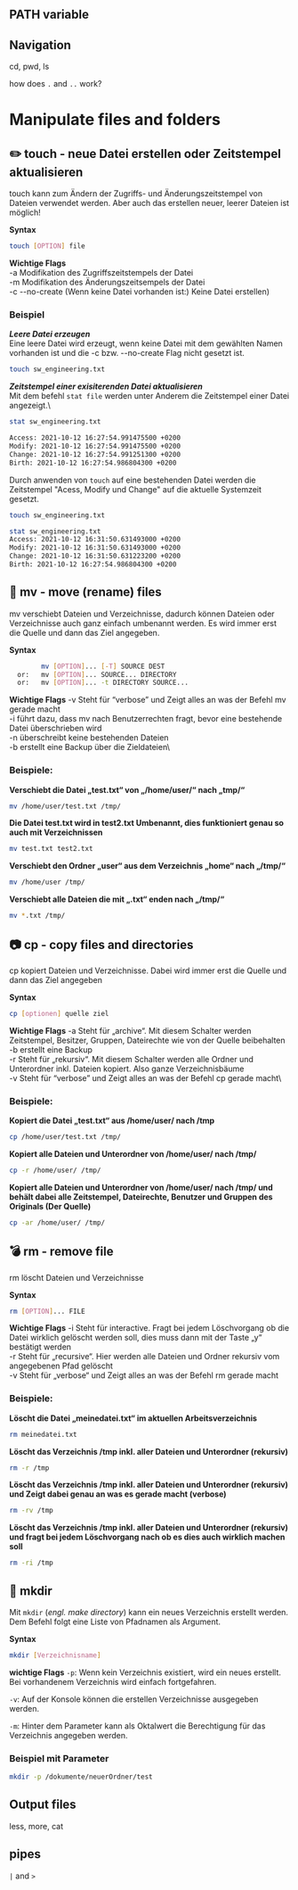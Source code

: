## PATH variable

## Navigation
cd, pwd, ls

how does `.` and `..` work?

# Manipulate files and folders
## :pencil2: touch - neue Datei erstellen oder Zeitstempel aktualisieren
touch kann zum Ändern der Zugriffs- und Änderungszeitstempel von Dateien verwendet werden. Aber auch das erstellen neuer, leerer Dateien ist möglich!

**Syntax**
```bash
touch [OPTION] file
```

**Wichtige Flags**\
-a              Modifikation des Zugriffszeitstempels der Datei\
-m              Modifikation des Änderungszeitsempels der Datei\
-c --no-create (Wenn keine Datei vorhanden ist:) Keine Datei erstellen)

### Beispiel
***Leere Datei erzeugen***\
Eine leere Datei wird erzeugt, wenn keine Datei mit dem gewählten Namen vorhanden ist und die -c bzw. --no-create Flag nicht gesetzt ist. 
```bash
touch sw_engineering.txt
```

***Zeitstempel einer exisiterenden Datei aktualisieren***\
Mit dem befehl ```stat file``` werden unter Anderem die Zeitstempel einer Datei angezeigt.\

```bash
stat sw_engineering.txt

Access: 2021-10-12 16:27:54.991475500 +0200
Modify: 2021-10-12 16:27:54.991475500 +0200
Change: 2021-10-12 16:27:54.991251300 +0200
Birth: 2021-10-12 16:27:54.986804300 +0200
```
Durch anwenden von ```touch``` auf eine bestehenden Datei werden die Zeitstempel "Acess, Modify und Change" auf die aktuelle Systemzeit gesetzt.

```bash
touch sw_engineering.txt

stat sw_engineering.txt
Access: 2021-10-12 16:31:50.631493000 +0200
Modify: 2021-10-12 16:31:50.631493000 +0200
Change: 2021-10-12 16:31:50.631223200 +0200
Birth: 2021-10-12 16:27:54.986804300 +0200
```

## :taxi: mv - move (rename) files
mv verschiebt Dateien und Verzeichnisse, dadurch können Dateien oder Verzeichnisse auch ganz einfach umbenannt werden. Es wird immer erst die Quelle und dann das Ziel angegeben.

**Syntax**
```bash
        mv [OPTION]... [-T] SOURCE DEST
  or:   mv [OPTION]... SOURCE... DIRECTORY
  or:   mv [OPTION]... -t DIRECTORY SOURCE...

```

**Wichtige Flags**
-v                                                              Steht für “verbose” und Zeigt alles an was der Befehl mv gerade macht\
-i                                                              führt dazu, dass mv nach Benutzerrechten fragt, bevor eine bestehende Datei überschrieben wird\
-n                                                              überschreibt keine bestehenden Dateien\
-b                                                              erstellt eine Backup über die Zieldateien\
        
### Beispiele:
**Verschiebt die Datei „test.txt“ von „/home/user/“ nach „tmp/“**
```bash
mv /home/user/test.txt /tmp/  
```
**Die Datei test.txt wird in test2.txt Umbenannt, dies funktioniert genau so auch mit Verzeichnissen**
```bash
mv test.txt test2.txt
```
**Verschiebt den Ordner „user“ aus dem Verzeichnis „home“ nach „/tmp/“**
```bash
mv /home/user /tmp/   
```
**Verschiebt alle Dateien die mit „.txt“ enden nach „/tmp/“**
```bash
mv *.txt /tmp/  
```     

## :camera: cp - copy files and directories
cp kopiert Dateien und Verzeichnisse. Dabei wird immer erst die Quelle und dann das Ziel angegeben

**Syntax**
```bash
cp [optionen] quelle ziel

```

**Wichtige Flags**
-a                                                              Steht für „archive“. Mit diesem Schalter werden Zeitstempel, Besitzer, Gruppen, Dateirechte wie von der Quelle beibehalten\
-b                                                              erstellt eine Backup\
-r                                                              Steht für „rekursiv“. Mit diesem Schalter werden alle Ordner und Unterordner inkl. Dateien kopiert. Also ganze Verzeichnisbäume\
-v                                                              Steht für “verbose” und Zeigt alles an was der Befehl cp gerade macht\
        
### Beispiele:
**Kopiert die Datei „test.txt“ aus /home/user/ nach /tmp**
```bash
cp /home/user/test.txt /tmp/
```
**Kopiert alle Dateien und Unterordner von /home/user/ nach /tmp/**
```bash
cp -r /home/user/ /tmp/	
```
**Kopiert alle Dateien und Unterordner von /home/user/ nach /tmp/ und behält dabei alle Zeitstempel, Dateirechte, Benutzer und Gruppen des Originals (Der Quelle)**
```bash
cp -ar /home/user/ /tmp/	 
```

## :bomb: rm - remove file
rm löscht Dateien und Verzeichnisse

**Syntax**
```bash
rm [OPTION]... FILE
```

**Wichtige Flags**
-i                                                             Steht für interactive. Fragt bei jedem Löschvorgang ob die Datei wirklich gelöscht werden soll, dies muss dann mit der Taste „y“ bestätigt werden\
-r                                                             Steht für „recursive“. Hier werden alle Dateien und Ordner rekursiv vom angegebenen Pfad gelöscht\
-v                                                             Steht für „verbose“ und Zeigt alles an was der Befehl rm gerade macht
        
### Beispiele:
**Löscht die Datei „meinedatei.txt“ im aktuellen Arbeitsverzeichnis**
```bash
rm meinedatei.txt	
```
**Löscht das Verzeichnis /tmp inkl. aller Dateien und Unterordner (rekursiv)**
```bash
rm -r /tmp	
```
**Löscht das Verzeichnis /tmp inkl. aller Dateien und Unterordner (rekursiv) und Zeigt dabei genau an was es gerade macht (verbose)**
```bash
rm -rv /tmp	
```
**Löscht das Verzeichnis /tmp inkl. aller Dateien und Unterordner (rekursiv) und fragt bei jedem Löschvorgang nach ob es dies auch wirklich machen soll**
```bash
rm -ri /tmp
``` 
                                  
## :file_folder: mkdir
Mit `mkdir` (*engl. make directory*) kann ein neues Verzeichnis erstellt werden.\
Dem Befehl folgt eine Liste von Pfadnamen als Argument.

**Syntax**
```bash
mkdir [Verzeichnisname]
```
**wichtige Flags**
`-p`: Wenn kein Verzeichnis existiert, wird ein neues erstellt. Bei vorhandenem Verzeichnis wird einfach fortgefahren.</p>
`-v`: Auf der Konsole können die erstellen Verzeichnisse ausgegeben werden.</p>
`-m`: Hinter dem Parameter kann als Oktalwert die Berechtigung für das Verzeichnis angegeben werden. 

### Beispiel mit Parameter
```bash
mkdir -p /dokumente/neuerOrdner/test
```
## Output files
less, more, cat

## pipes
`|` and `>`
